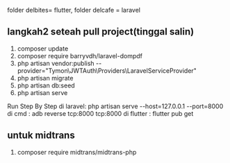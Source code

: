 folder delbites= flutter, 
folder delcafe = laravel

## langkah2 seteah pull project(tinggal salin)
1. composer update
2. composer require barryvdh/laravel-dompdf  
3. php artisan vendor:publish --provider="Tymon\JWTAuth\Providers\LaravelServiceProvider"
4. php artisan migrate
5. php artisan db:seed
6. php artisan serve

Run Step By Step
di laravel: php artisan serve --host=127.0.0.1 --port=8000
di cmd : adb reverse tcp:8000 tcp:8000
di flutter : flutter pub get

## untuk midtrans 
1. composer require midtrans/midtrans-php